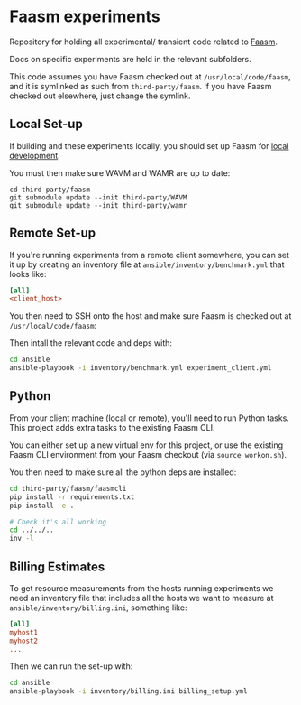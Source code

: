 # Faasm experiments

Repository for holding all experimental/ transient code related to 
[Faasm](https://github.com/lsds/faasm.git).

Docs on specific experiments are held in the relevant subfolders. 

This code assumes you have Faasm checked out at `/usr/local/code/faasm`, and it 
is symlinked as such from `third-party/faasm`. If you have Faasm checked out 
elsewhere, just change the symlink.

## Local Set-up

If building and these experiments locally, you should set up Faasm for 
[local development](https://github.com/lsds/faasm/blob/master/docs/local_dev.md).

You must then make sure WAVM and WAMR are up to date:

```
cd third-party/faasm
git submodule update --init third-party/WAVM
git submodule update --init third-party/wamr
``` 

## Remote Set-up

If you're running experiments from a remote client somewhere, you can set it up 
by creating an inventory file at `ansible/inventory/benchmark.yml` that looks
like:

```ini
[all]
<client_host>
```

You then need to SSH onto the host and make sure Faasm is checked out at 
`/usr/local/code/faasm`:

Then intall the relevant code and deps with:

```bash
cd ansible
ansible-playbook -i inventory/benchmark.yml experiment_client.yml
```

## Python

From your client machine (local or remote), you'll need to run Python tasks.
This project adds extra tasks to the existing Faasm CLI.

You can either set up a new virtual env for this project, or use the existing
Faasm CLI environment from your Faasm checkout (via `source workon.sh`). 

You then need to make sure all the python deps are installed:

```bash
cd third-party/faasm/faasmcli
pip install -r requirements.txt 
pip install -e .

# Check it's all working
cd ../../..
inv -l
```

## Billing Estimates

To get resource measurements from the hosts running experiments we need an
inventory file that includes all the hosts we want to measure at
`ansible/inventory/billing.ini`, something like:

```ini
[all]
myhost1
myhost2
...
```

Then we can run the set-up with:

```bash
cd ansible
ansible-playbook -i inventory/billing.ini billing_setup.yml
```
